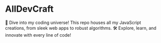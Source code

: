 # AllDevCraft
🚀 Dive into my coding universe! This repo houses all my JavaScript creations, from sleek web apps to robust algorithms. 🛠️ Explore, learn, and innovate with every line of code!
